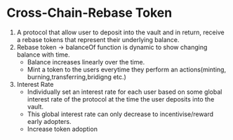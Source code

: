 # Cross-Chain-Rebase Token

1. A protocol that allow user to deposit into the vault and in return, receive a rebase tokens that represent their underlying balance.
2. Rebase token -> balanceOf function is dynamic to show changing balance with time.
   - Balance increases linearly over the time.
   - Mint a token to the users everytime they perform an actions(minting, burning,transferring,bridigng etc.)
3. Interest Rate
   - Individually set an interest rate for each user based on some global interest rate of the protocol at the time the user deposits into the vault.
   - This global interest rate can only decrease to incentivise/reward early adopters.
   - Increase token adoption
